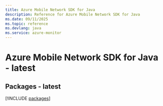 ```yaml
---
title: Azure Mobile Network SDK for Java
description: Reference for Azure Mobile Network SDK for Java
ms.date: 09/11/2025
ms.topic: reference
ms.devlang: java
ms.service: azure-monitor
---
```

# Azure Mobile Network SDK for Java - latest
## Packages - latest
[!INCLUDE [packages](mobile-network-index.md)]